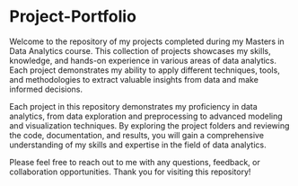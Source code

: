 # Project-Portfolio

Welcome to the repository of my projects completed during my Masters in Data Analytics course. This collection of projects showcases my skills, knowledge, and hands-on experience in various areas of data analytics. Each project demonstrates my ability to apply different techniques, tools, and methodologies to extract valuable insights from data and make informed decisions. 

Each project in this repository demonstrates my proficiency in data analytics, from data exploration and preprocessing to advanced modeling and visualization techniques. By exploring the project folders and reviewing the code, documentation, and results, you will gain a comprehensive understanding of my skills and expertise in the field of data analytics.

Please feel free to reach out to me with any questions, feedback, or collaboration opportunities. Thank you for visiting this repository!
